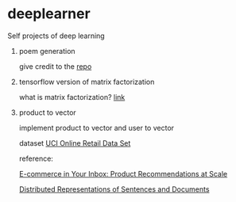 # deeplearner
Self projects of deep learning

1. poem generation

	give credit to the [repo](https://github.com/jinfagang/tensorflow_poems)

2. tensorflow version of matrix factorization

	what is matrix factorization? [link](http://www.quuxlabs.com/blog/2010/09/matrix-factorization-a-simple-tutorial-and-implementation-in-python/)

3. product to vector

    implement product to vector and user to vector

    dataset [UCI Online Retail Data Set](http://archive.ics.uci.edu/ml/datasets/online+retail)
    
    reference:
    
    [E-commerce in Your Inbox: Product Recommendations at Scale](https://astro.temple.edu/~tuc17157/pdfs/grbovic2015kddB.pdf)
    
    [Distributed Representations of Sentences and Documents](https://cs.stanford.edu/~quocle/paragraph_vector.pdf)